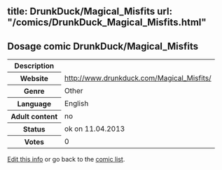 title: DrunkDuck/Magical_Misfits
url: "/comics/DrunkDuck_Magical_Misfits.html"
---
Dosage comic DrunkDuck/Magical_Misfits
-----------------------------------------

<table class="comicinfo">
<tr>
<th>Description</th><td></td>
</tr>
<tr>
<th>Website</th><td><a href="http://www.drunkduck.com/Magical_Misfits/">http://www.drunkduck.com/Magical_Misfits/</a></td>
</tr>
<tr>
<th>Genre</th><td>Other</td>
</tr>
<tr>
<th>Language</th><td>English</td>
</tr>
<tr>
<th>Adult content</th><td>no</td>
</tr>
<tr>
<th>Status</th><td>ok on 11.04.2013</td>
</tr>
<tr>
<th>Votes</th><td>0</div></td>
</tr>
</table>

[Edit this info](/comics/DrunkDuck_Magical_Misfits_edit.html) or go back to the [comic list](../comic-index.html).
